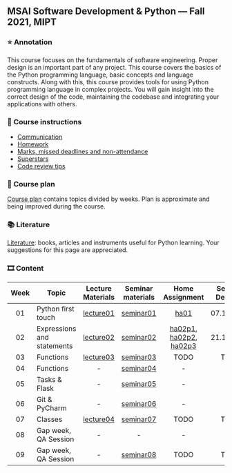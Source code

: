 ## MSAI Software Development & Python — Fall 2021, MIPT

### ⭐ Annotation

This course focuses on the fundamentals of software engineering. Proper design is an important part of any project.
This course covers the basics of the Python programming language, basic concepts and language constructs.
Along with this, this course provides tools for using Python programming language in complex projects.
You will gain insight into the correct design of the code, maintaining the codebase and integrating your applications with others.


### 📜 Course instructions

- [Communication](/docs/course-instructions.md#communication)
- [Homework](/docs/course-instructions.md#homework)
- [Marks, missed deadlines and non-attendance](/docs/course-instructions.md#marks-missed-deadlines-and-non-attendance)
- [Superstars](/docs/course-instructions.md#superstars)
- [Code review tips](/docs/code-review-tips.md)


### 🧪 Course plan

[Course plan](/docs/course-plan.md) contains topics divided by weeks. Plan is approximate and being improved during the course.


### 📚 Literature

[Literature](/docs/literature.md): books, articles and instruments useful for Python learning. Your suggestions for this page are appreciated.


### 🎞 Content

| Week | Topic | Lecture Materials | Seminar materials | Home Assignment | Sending Deadline | Review Deadline |
|:----:| ----- |:-----------------:|:-----------------:|:---------------:|:----------------:|:---------------:|
| 01 | Python first touch | [lecture01](/week01_python_first_touch/lecture) | [seminar01](/week01_python_first_touch/seminar) | [ha01](https://forms.gle/iLFbyMk11CmvxnSB8) | 07.11.2021 | 14.11.2021 |
| 02 | Expressions and statements | [lecture02](/week02_expressions_and_statements/lecture) | [seminar02](/week02_expressions_and_statements/seminar) | [ha02p1](https://forms.gle/bcxqpCGtFWsjV5og7), [ha02p2](https://forms.gle/wJ9RLpcmWDUaBFhFA), [ha02p3](https://forms.gle/G3hsyTzGZ2n41gPZ7) | 21.11.2021 | 29.11.2021 |
| 03 | Functions | [lecture03](/week03_functions/lecture) | [seminar03](/week03_functions/seminar) | TODO | TODO | TODO |
| 04 | Functions | - | [seminar04](/week04_functions2/seminar) | - | - | - |
| 05 | Tasks & Flask | - | [seminar05](/week05_tasks_flask/seminar) | - | - | - |
| 06 | Git & PyCharm | - | [seminar06](/week06_git_pycharm/seminar) | - | - | - |
| 07 | Classes | [lecture04](/week07_classes/lecture) | [seminar07](/week07_classes/seminar) | TODO | TODO | TODO |
| 08 | Gap week, QA Session | - | - | - | - | - |
| 09 | Gap week, QA Session | - | [seminar08](/week09_classes/seminar) | TODO | TODO | TODO |